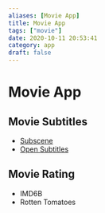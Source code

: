 ```yaml
---
aliases: [Movie App]
title: Movie App
tags: ["movie"]
date: 2020-10-11 20:53:41
category: app
draft: false
---
```


# Movie App

## Movie Subtitles

- [Subscene](https://subscene.com/)
- [Open Subtitles](https://www.opensubtitles.org/)

## Movie Rating

- IMD6B
- Rotten Tomatoes
